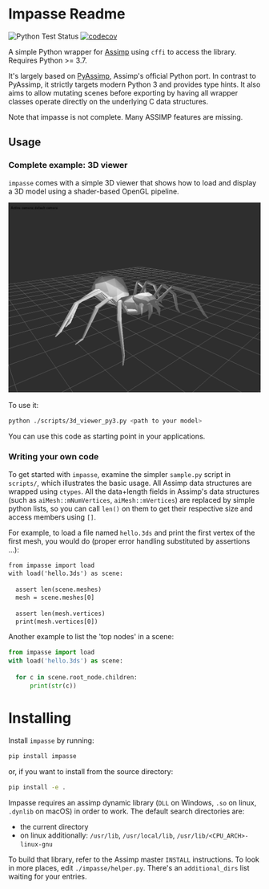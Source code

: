 Impasse Readme
===============

![Python Test Status](https://github.com/SaladDais/Impasse/workflows/Run%20Python%20Tests/badge.svg) [![codecov](https://codecov.io/gh/SaladDais/Impasse/branch/master/graph/badge.svg?token=yCiY7MUMW5)](https://codecov.io/gh/SaladDais/Impasse)

A simple Python wrapper for [Assimp](https://github.com/assimp/assimp) using `cffi` to access the library.
Requires Python >= 3.7.

It's largely based on [PyAssimp](https://github.com/assimp/assimp/tree/master/port/PyAssimp),
Assimp's official Python port. In contrast to PyAssimp, it strictly targets modern Python 3 and
provides type hints. It also  aims to allow mutating scenes before exporting by having
all wrapper classes operate directly on the underlying C data structures.

Note that impasse is not complete. Many ASSIMP features are missing.

## Usage

### Complete example: 3D viewer

`impasse` comes with a simple 3D viewer that shows how to load and display a 3D
model using a shader-based OpenGL pipeline.

![Screenshot](3d_viewer_screenshot.png)

To use it:

```bash
python ./scripts/3d_viewer_py3.py <path to your model>
```

You can use this code as starting point in your applications.

### Writing your own code

To get started with `impasse`, examine the simpler `sample.py` script in `scripts/`,
which illustrates the basic usage. All Assimp data structures are wrapped using
`ctypes`. All the data+length fields in Assimp's data structures (such as
`aiMesh::mNumVertices`, `aiMesh::mVertices`) are replaced by simple python
lists, so you can call `len()` on them to get their respective size and access
members using `[]`.

For example, to load a file named `hello.3ds` and print the first
vertex of the first mesh, you would do (proper error handling
substituted by assertions ...):

```python3
from impasse import load
with load('hello.3ds') as scene:

  assert len(scene.meshes)
  mesh = scene.meshes[0]

  assert len(mesh.vertices)
  print(mesh.vertices[0])
```

Another example to list the 'top nodes' in a
scene:

```python
from impasse import load
with load('hello.3ds') as scene:

  for c in scene.root_node.children:
      print(str(c))
```

# Installing

Install `impasse` by running:

```bash
pip install impasse
```

or, if you want to install from the source directory:

```bash
pip install -e .
```

Impasse requires an assimp dynamic library (`DLL` on Windows,
`.so` on linux, `.dynlib` on macOS) in order to work. The default search directories are:
  - the current directory
  - on linux additionally: `/usr/lib`, `/usr/local/lib`,
    `/usr/lib/<CPU_ARCH>-linux-gnu`

To build that library, refer to the Assimp master `INSTALL`
instructions. To look in more places, edit `./impasse/helper.py`.
There's an `additional_dirs` list waiting for your entries.

